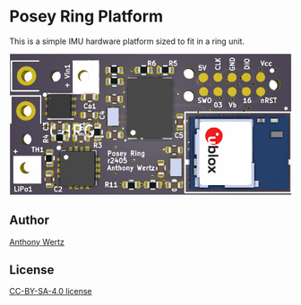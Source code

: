 # Posey Ring Platform

This is a simple IMU hardware platform sized to fit in a ring unit.

![CAD rendering](posey-r2405.png)

## Author

[Anthony Wertz](https://me.anthonywertz.com)

## License

[CC-BY-SA-4.0 license](license.md)
